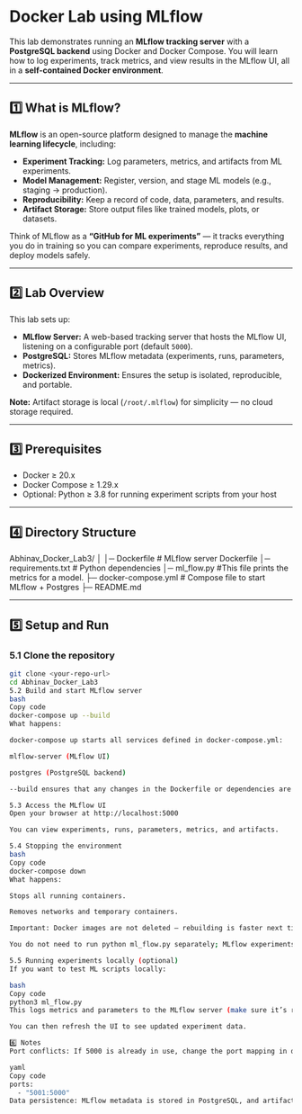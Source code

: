 # Docker Lab using MLflow

This lab demonstrates running an **MLflow tracking server** with a **PostgreSQL backend** using Docker and Docker Compose. You will learn how to log experiments, track metrics, and view results in the MLflow UI, all in a **self-contained Docker environment**.  

---

## 1️⃣ What is MLflow?

**MLflow** is an open-source platform designed to manage the **machine learning lifecycle**, including:

- **Experiment Tracking:** Log parameters, metrics, and artifacts from ML experiments.  
- **Model Management:** Register, version, and stage ML models (e.g., staging → production).  
- **Reproducibility:** Keep a record of code, data, parameters, and results.  
- **Artifact Storage:** Store output files like trained models, plots, or datasets.  

Think of MLflow as a **“GitHub for ML experiments”** — it tracks everything you do in training so you can compare experiments, reproduce results, and deploy models safely.  

---

## 2️⃣ Lab Overview

This lab sets up:

- **MLflow Server:** A web-based tracking server that hosts the MLflow UI, listening on a configurable port (default `5000`).  
- **PostgreSQL:** Stores MLflow metadata (experiments, runs, parameters, metrics).  
- **Dockerized Environment:** Ensures the setup is isolated, reproducible, and portable.  

**Note:** Artifact storage is local (`/root/.mlflow`) for simplicity — no cloud storage required.  

---

## 3️⃣ Prerequisites

- Docker ≥ 20.x  
- Docker Compose ≥ 1.29.x  
- Optional: Python ≥ 3.8 for running experiment scripts from your host  

---

## 4️⃣ Directory Structure
Abhinav_Docker_Lab3/
│
│─ Dockerfile           # MLflow server Dockerfile
│─ requirements.txt     # Python dependencies
│─ ml_flow.py #This file prints the metrics for a model.
├─ docker-compose.yml       # Compose file to start MLflow + Postgres
├─ README.md

---

## 5️⃣ Setup and Run

### 5.1 Clone the repository

```bash
git clone <your-repo-url>
cd Abhinav_Docker_Lab3
5.2 Build and start MLflow server
bash
Copy code
docker-compose up --build
What happens:

docker-compose up starts all services defined in docker-compose.yml:

mlflow-server (MLflow UI)

postgres (PostgreSQL backend)

--build ensures that any changes in the Dockerfile or dependencies are reflected in the image.

5.3 Access the MLflow UI
Open your browser at http://localhost:5000

You can view experiments, runs, parameters, metrics, and artifacts.

5.4 Stopping the environment
bash
Copy code
docker-compose down
What happens:

Stops all running containers.

Removes networks and temporary containers.

Important: Docker images are not deleted — rebuilding is faster next time.

You do not need to run python ml_flow.py separately; MLflow experiments are logged by the scripts or notebooks you execute inside the container, and the MLflow server automatically tracks them.

5.5 Running experiments locally (optional)
If you want to test ML scripts locally:

bash
Copy code
python3 ml_flow.py
This logs metrics and parameters to the MLflow server (make sure it’s running).

You can then refresh the UI to see updated experiment data.

6️⃣ Notes
Port conflicts: If 5000 is already in use, change the port mapping in docker-compose.yml:

yaml
Copy code
ports:
  - "5001:5000"
Data persistence: MLflow metadata is stored in PostgreSQL, and artifacts are stored locally inside the container. To persist them across container restarts, consider mapping volumes.